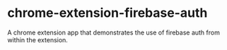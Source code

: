 # chrome-extension-firebase-auth
A chrome extension app that demonstrates the use of firebase auth from within the extension.
